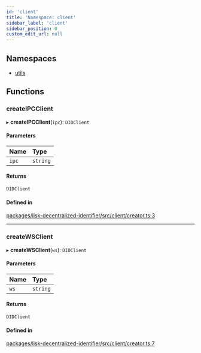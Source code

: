 ```yaml
---
id: 'client'
title: 'Namespace: client'
sidebar_label: 'client'
sidebar_position: 0
custom_edit_url: null
---
```


## Namespaces

- [utils](client.utils.md)

## Functions

### createIPCClient

▸ **createIPCClient**(`ipc`): `DIDClient`

#### Parameters

| Name  | Type     |
| :---- | :------- |
| `ipc` | `string` |

#### Returns

`DIDClient`

#### Defined in

[packages/lisk-decentralized-identifier/src/client/creator.ts:3](https://github.com/aldhosutra/lisk-did/blob/f053e54/packages/lisk-decentralized-identifier/src/client/creator.ts#L3)

---

### createWSClient

▸ **createWSClient**(`ws`): `DIDClient`

#### Parameters

| Name | Type     |
| :--- | :------- |
| `ws` | `string` |

#### Returns

`DIDClient`

#### Defined in

[packages/lisk-decentralized-identifier/src/client/creator.ts:7](https://github.com/aldhosutra/lisk-did/blob/f053e54/packages/lisk-decentralized-identifier/src/client/creator.ts#L7)

